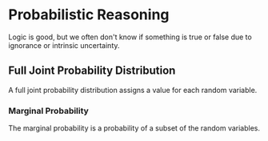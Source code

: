 # Probabilistic Reasoning

Logic is good, but we often don't know if something is true or false due to ignorance or intrinsic uncertainty.

## Full Joint Probability Distribution

A full joint probability distribution assigns a value for each random variable.

### Marginal Probability

The marginal probability is a probability of a subset of the random variables.

